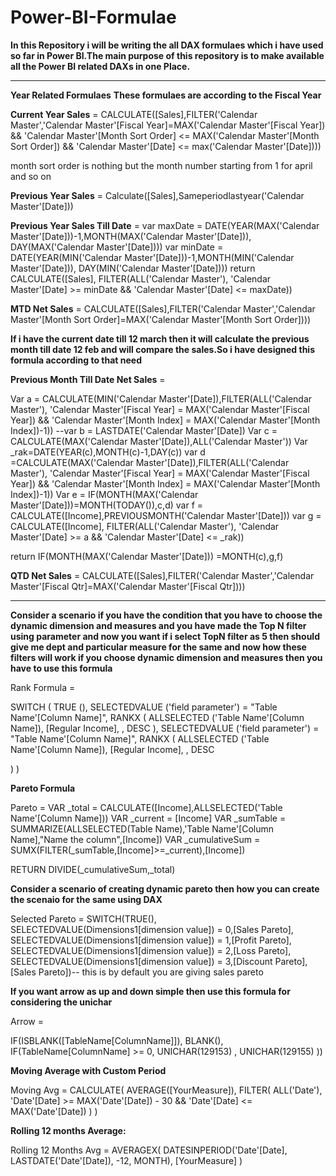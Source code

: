 # Power-BI-Formulae


**In this Repository i will be writing the all DAX formulaes which i have used so far in Power BI.The main purpose of this repository is to make available all the Power BI related DAXs in one Place.**
 
-----------------------------------------------------------------------------------------------------------------------------------------------------------------------
**Year Related Formulaes**
**These formulaes are according to the Fiscal Year**

**Current Year Sales** =   CALCULATE([Sales],FILTER('Calendar Master','Calendar Master'[Fiscal Year]=MAX('Calendar Master'[Fiscal Year])
 && 'Calendar Master'[Month Sort Order] <= MAX('Calendar Master'[Month Sort Order]) && 'Calendar Master'[Date] <= max('Calendar Master'[Date])))

month sort order is nothing but the month number starting from 1 for april and so on


**Previous Year Sales** = Calculate([Sales],Sameperiodlastyear('Calendar Master'[Date]))

**Previous Year Sales Till Date** = 
var maxDate = 
DATE(YEAR(MAX('Calendar Master'[Date]))-1,MONTH(MAX('Calendar Master'[Date])), DAY(MAX('Calendar Master'[Date])))
var minDate = 
DATE(YEAR(MIN('Calendar Master'[Date]))-1,MONTH(MIN('Calendar Master'[Date])), DAY(MIN('Calendar Master'[Date])))
return
CALCULATE([Sales], FILTER(ALL('Calendar Master'), 
'Calendar Master'[Date] >= minDate && 'Calendar Master'[Date] <= maxDate))


**MTD Net Sales** = CALCULATE([Sales],FILTER('Calendar Master','Calendar Master'[Month Sort Order]=MAX('Calendar Master'[Month Sort Order])))


**If i have the current date till 12 march then it will calculate the previous month till date 12 feb and will compare the sales.So i have designed this formula according to that need**

**Previous Month Till Date Net Sales** = 

Var a = CALCULATE(MIN('Calendar Master'[Date]),FILTER(ALL('Calendar Master'), 'Calendar Master'[Fiscal Year] = MAX('Calendar Master'[Fiscal Year]) && 'Calendar Master'[Month Index] = MAX('Calendar Master'[Month Index])-1))
--var b = LASTDATE('Calendar Master'[Date])
Var c = CALCULATE(MAX('Calendar Master'[Date]),ALL('Calendar Master'))
Var _rak=DATE(YEAR(c),MONTH(c)-1,DAY(c))
var d =CALCULATE(MAX('Calendar Master'[Date]),FILTER(ALL('Calendar Master'), 'Calendar Master'[Fiscal Year] = MAX('Calendar Master'[Fiscal Year]) && 'Calendar Master'[Month Index] = MAX('Calendar Master'[Month Index])-1))
Var e = IF(MONTH(MAX('Calendar Master'[Date]))=MONTH(TODAY()),c,d)
var f = CALCULATE([Income],PREVIOUSMONTH('Calendar Master'[Date]))
var g = CALCULATE([Income], FILTER(ALL('Calendar Master'), 
'Calendar Master'[Date] >= a && 'Calendar Master'[Date] <= _rak))

return
IF(MONTH(MAX('Calendar Master'[Date])) =MONTH(c),g,f)

**QTD Net Sales** = CALCULATE([Sales],FILTER('Calendar Master','Calendar Master'[Fiscal Qtr]=MAX('Calendar Master'[Fiscal Qtr])))


-------------------------------------------------------------------------------------------------------------------------------------------------------------------------------------

**Consider a scenario if you have the condition that you have to choose the dynamic dimension and measures and you have made the Top N filter using parameter and now you want if i select TopN filter as 5 then should give me dept and particular measure for the same and now how these filters will work if you choose dynamic dimension and measures then you have to use this formula** 

Rank Formula = 

SWITCH (
    TRUE (),
    SELECTEDVALUE ('field parameter')
        = "Table Name'[Column Name]",
        RANKX (
            ALLSELECTED ('Table Name'[Column Name]),
            [Regular Income],
            ,
            DESC
        ),
    SELECTEDVALUE ('field parameter')
        = "Table Name'[Column Name]",
        RANKX (
            ALLSELECTED ('Table Name'[Column Name]),
            [Regular Income],
            ,
            DESC

)
)


**Pareto Formula** 

 Pareto = 
VAR _total = CALCULATE([Income],ALLSELECTED('Table Name'[Column Name]))
VAR _current = [Income]
VAR _sumTable = SUMMARIZE(ALLSELECTED(Table Name),'Table Name'[Column Name],"Name the column",[Income])
VAR _cumulativeSum = SUMX(FILTER(_sumTable,[Income]>=_current),[Income])


RETURN 
DIVIDE(_cumulativeSum,_total)

**Consider a scenario of creating dynamic pareto then how you can create the scenaio for the same using DAX**

Selected Pareto = SWITCH(TRUE(), SELECTEDVALUE(Dimensions1[dimension value]) = 0,[Sales Pareto],
SELECTEDVALUE(Dimensions1[dimension value]) = 1,[Profit Pareto],
SELECTEDVALUE(Dimensions1[dimension value]) = 2,[Loss Pareto],
SELECTEDVALUE(Dimensions1[dimension value]) = 3,[Discount Pareto],
[Sales Pareto])-- this is by default you are giving sales pareto 


**If you want arrow as up and down simple then use this formula for considering the unichar**


Arrow = 

IF(ISBLANK([TableName[ColumnName]]), BLANK(), 
    IF(TableName[ColumnName] >= 0, 
        UNICHAR(129153) ,
        UNICHAR(129155) ))

**Moving Average with Custom Period**


Moving Avg = CALCULATE(
                 AVERAGE([YourMeasure]),
                 FILTER(
                     ALL('Date'),
                     'Date'[Date] >= MAX('Date'[Date]) - 30 &&
                     'Date'[Date] <= MAX('Date'[Date])
                 )
             )


**Rolling 12 months Average:**

Rolling 12 Months Avg = AVERAGEX(
                          DATESINPERIOD('Date'[Date], LASTDATE('Date'[Date]), -12, MONTH),
                          [YourMeasure]
                       )











